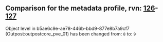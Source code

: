 ## Comparison for the metadata profile, rvn: [126](https://github.com/PRO100KatYT/FortniteProfileRevisions/tree/main/profiles/metadata/126%20metadata.json)-[127](https://github.com/PRO100KatYT/FortniteProfileRevisions/tree/main/profiles/metadata/127%20metadata.json)

Object level in b5ae6c9e-ae78-446b-bbd9-877e8b7a9cf7 (Outpost:outpostcore_pve_01) has been changed from: `8` to: `9`
<br><br>
